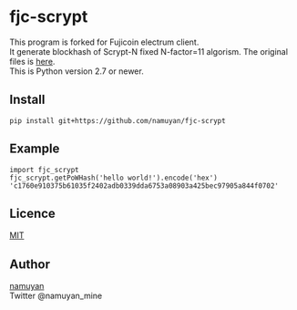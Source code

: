 # fjc-scrypt

This program is forked for Fujicoin electrum client.  
It generate blockhash of Scrypt-N fixed N-factor=11 algorism.
The original files is [here](https://pypi.python.org/simple/vtc-scrypt/).  
This is Python version 2.7 or newer.  

## Install

`pip install git+https://github.com/namuyan/fjc-scrypt`  

## Example

`import fjc_scrypt`  
`fjc_scrypt.getPoWHash('hello world!').encode('hex')`  
`'c1760e910375b61035f2402adb0339dda6753a08903a425bec97905a844f0702'`  

## Licence

[MIT](https://github.com/tcnksm/tool/blob/master/LICENCE)

## Author

[namuyan](http://namuyan.dip.jp)  
Twitter @namuyan_mine

